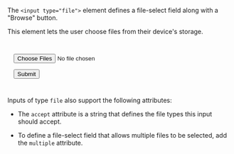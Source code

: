 The `<input type="file">` element
defines a file-select field
along with a "Browse" button.

This element lets the user
choose files from their
device's storage.

<codeblock language="html" type="lesson">
<code>
<form>
  <input type="file" accept="image/png, image/jpeg" placeholder="image.png/image.jpeg" multiple><br>
  <button>Submit</button>
</form>
</code>
</codeblock>

Inputs of type `file` also support
the following attributes:

- The `accept` attribute is
a string that defines the file
types this input should accept.

- To define a file-select field
that allows multiple files to
be selected, add the `multiple`
attribute.
